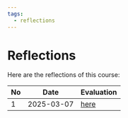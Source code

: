 ```yaml
---
tags:
  - reflections
---
```


# Reflections

Here are the reflections of this course:

No |Date      |Evaluation
---|----------|--------------------------
1  |2025-03-07|[here](20250307/README.md)

